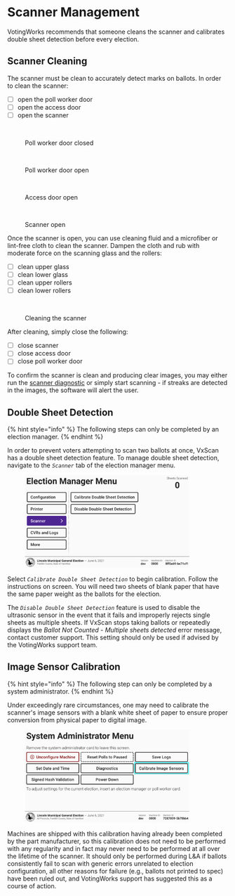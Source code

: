# Scanner Management

VotingWorks recommends that someone cleans the scanner and calibrates double sheet detection before every election.

## Scanner Cleaning

The scanner must be clean to accurately detect marks on ballots. In order to clean the scanner:

* [ ] open the poll worker door
* [ ] open the access door
* [ ] open the scanner

<div><figure><img src="../.gitbook/assets/PXL_20241031_184055101 (1).jpg" alt="" width="188"><figcaption><p>Poll worker door closed</p></figcaption></figure> <figure><img src="../.gitbook/assets/PXL_20241031_184238006.jpg" alt="" width="188"><figcaption><p>Poll worker door open</p></figcaption></figure></div>

<div><figure><img src="../.gitbook/assets/PXL_20241031_184245241.jpg" alt="" width="375"><figcaption><p>Access door open</p></figcaption></figure> <figure><img src="../.gitbook/assets/PXL_20241031_184257763.jpg" alt="" width="375"><figcaption><p>Scanner open</p></figcaption></figure></div>

Once the scanner is open, you can use cleaning fluid and a microfiber or lint-free cloth to clean the scanner. Dampen the cloth and rub with moderate force on the scanning glass and the rollers:

* [ ] clean upper glass
* [ ] clean lower glass
* [ ] clean upper rollers
* [ ] clean lower rollers

<figure><img src="../.gitbook/assets/PXL_20241031_203337811.jpg" alt="" width="375"><figcaption><p>Cleaning the scanner</p></figcaption></figure>

After cleaning, simply close the following:

* [ ] close scanner
* [ ] close access door
* [ ] close poll worker door

To confirm the scanner is clean and producing clear images, you may either run the [scanner diagnostic](vxscan-diagnostics.md) or simply start scanning - if streaks are detected in the images, the software will alert the user.

## Double Sheet Detection

{% hint style="info" %}
The following steps can only be completed by an election manager.
{% endhint %}

In order to prevent voters attempting to scan two ballots at once, VxScan has a double sheet detection feature. To manage double sheet detection, navigate to the _`Scanner`_ tab of the election manager menu.

<figure><img src="../.gitbook/assets/scanner-menu.png" alt="" width="375"><figcaption></figcaption></figure>

Select _`Calibrate Double Sheet Detection`_ to begin calibration. Follow the instructions on screen. You will need two sheets of blank paper that have the same paper weight as the ballots for the election.&#x20;

The _`Disable Double Sheet Detection`_ feature is used to disable the ultrasonic sensor in the event that it fails and improperly rejects single sheets as multiple sheets. If VxScan stops taking ballots or repeatedly displays the _Ballot Not Counted - Multiple sheets detected_ error message, contact customer support. This setting should only be used if advised by the VotingWorks support team.

## Image Sensor Calibration

{% hint style="info" %}
The following step can only be completed by a system administrator.
{% endhint %}

Under exceedingly rare circumstances, one may need to calibrate the scanner's image sensors with a blank white sheet of paper to ensure proper conversion from physical paper to digital image.

<figure><img src="../.gitbook/assets/vxscan-sys-admin-calibrate-image-sensors.png" alt="" width="375"><figcaption></figcaption></figure>

Machines are shipped with this calibration having already been completed by the part manufacturer, so this calibration does not need to be performed with any regularity and in fact may never need to be performed at all over the lifetime of the scanner. It should only be performed during L\&A if ballots consistently fail to scan with generic errors unrelated to election configuration, all other reasons for failure (e.g., ballots not printed to spec) have been ruled out, and VotingWorks support has suggested this as a course of action.
